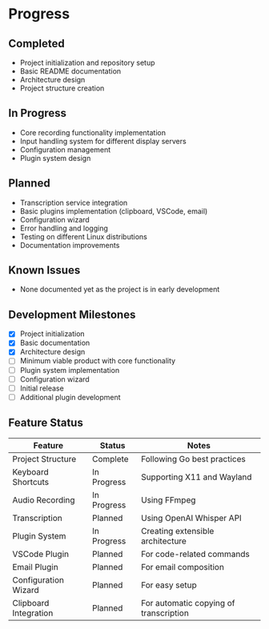 # Progress

## Completed
- Project initialization and repository setup
- Basic README documentation
- Architecture design
- Project structure creation

## In Progress
- Core recording functionality implementation
- Input handling system for different display servers
- Configuration management
- Plugin system design

## Planned
- Transcription service integration
- Basic plugins implementation (clipboard, VSCode, email)
- Configuration wizard
- Error handling and logging
- Testing on different Linux distributions
- Documentation improvements

## Known Issues
- None documented yet as the project is in early development

## Development Milestones
- [x] Project initialization
- [x] Basic documentation
- [x] Architecture design
- [ ] Minimum viable product with core functionality
- [ ] Plugin system implementation
- [ ] Configuration wizard
- [ ] Initial release
- [ ] Additional plugin development

## Feature Status

| Feature               | Status      | Notes                                  |
|-----------------------|-------------|----------------------------------------|
| Project Structure     | Complete    | Following Go best practices            |
| Keyboard Shortcuts    | In Progress | Supporting X11 and Wayland             |
| Audio Recording       | In Progress | Using FFmpeg                           |
| Transcription         | Planned     | Using OpenAI Whisper API               |
| Plugin System         | In Progress | Creating extensible architecture       |
| VSCode Plugin         | Planned     | For code-related commands              |
| Email Plugin          | Planned     | For email composition                  |
| Configuration Wizard  | Planned     | For easy setup                         |
| Clipboard Integration | Planned     | For automatic copying of transcription |
